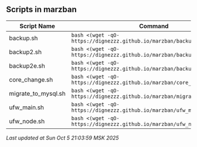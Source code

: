 ## Scripts in marzban

| Script Name | Command |
|-------------|---------|
| backup.sh | `bash <(wget -qO- https://dignezzz.github.io/marzban/backup.sh)` |
| backup2.sh | `bash <(wget -qO- https://dignezzz.github.io/marzban/backup2.sh)` |
| backup2e.sh | `bash <(wget -qO- https://dignezzz.github.io/marzban/backup2e.sh)` |
| core_change.sh | `bash <(wget -qO- https://dignezzz.github.io/marzban/core_change.sh)` |
| migrate_to_mysql.sh | `bash <(wget -qO- https://dignezzz.github.io/marzban/migrate_to_mysql.sh)` |
| ufw_main.sh | `bash <(wget -qO- https://dignezzz.github.io/marzban/ufw_main.sh)` |
| ufw_node.sh | `bash <(wget -qO- https://dignezzz.github.io/marzban/ufw_node.sh)` |

_Last updated at Sun Oct  5 21:03:59 MSK 2025_ 
